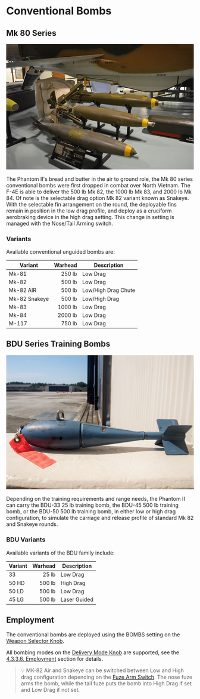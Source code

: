 # Conventional Bombs

## Mk 80 Series

![mk80s](../../../img/mk80s.jpg)

The Phantom II's bread and butter in the air to ground role, the Mk 80 series
conventional bombs were first dropped in combat over North Vietnam. The F-4E is
able to deliver the 500 lb Mk 82, the 1000 lb Mk 83, and 2000 lb Mk 84. Of note
is the selectable drag option Mk 82 variant known as Snakeye. With the
selectable fin arrangement on the round, the deployable fins remain in position
in the low drag profile, and deploy as a cruciform aerobraking device in the
high drag setting. This change in setting is managed with the Nose/Tail Arming
switch.

### Variants

Available conventional unguided bombs are:

| Variant       | Warhead | Description         |
| ------------- | ------: | ------------------- |
| Mk-81         |  250 lb | Low Drag            |
| Mk-82         |  500 lb | Low Drag            |
| Mk-82 AIR     |  500 lb | Low/High Drag Chute |
| Mk-82 Snakeye |  500 lb | Low/High Drag       |
| Mk-83         | 1000 lb | Low Drag            |
| Mk-84         | 2000 lb | Low Drag            |
| M-117         |  750 lb | Low Drag            |

## BDU Series Training Bombs

![bdu33](../../../img/bdu33.jpg)

Depending on the training requirements and range needs, the Phantom II can carry
the BDU-33 25 lb training bomb, the BDU-45 500 lb training bomb, or the BDU-50
500 lb training bomb, in either low or high drag configuration, to simulate the
carriage and release profile of standard Mk 82 and Snakeye rounds.

### BDU Variants

Available variants of the BDU family include:

| Variant | Warhead | Description  |
| ------- | ------: | ------------ |
| 33      |   25 lb | Low Drag     |
| 50 HD   |  500 lb | High Drag    |
| 50 LD   |  500 lb | Low Drag     |
| 45 LG   |  500 lb | Laser Guided |

## Employment

The conventional bombs are deployed using the BOMBS setting on the
[Weapon Selector Knob](../../../cockpit/pilot/weapon_management.md#weapon-selector-knob).

All bombing modes on the
[Delivery Mode Knob](../../../cockpit/pilot/weapon_management.md#delivery-mode-knob)
are supported, see the [4.3.3.6. Employment](employment/overview.md) section for
details.

> 💡 MK-82 Air and Snakeye can be switched between Low and High drag
> configuration depending on the
> [Fuze Arm Switch](../../../systems/weapon_systems/multiple_weapons_system.md#nosetail-arm-switch).
> The nose fuze arms the bomb, while the tail fuze puts the bomb into High Drag
> if set and Low Drag if not set.
